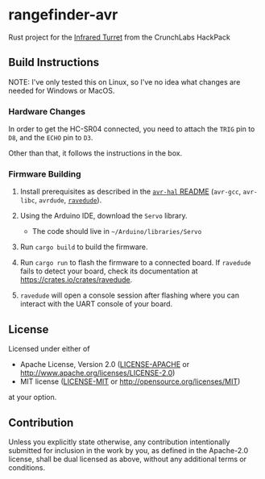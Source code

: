 rangefinder-avr
===============

Rust project for the [Infrared Turret](https://www.crunchlabs.com/products/ir-turret) from 
the CrunchLabs HackPack

## Build Instructions
NOTE: I've only tested this on Linux, so I've no idea what changes are needed for Windows or MacOS.

### Hardware Changes
In order to get the HC-SR04 connected, you need to attach the `TRIG` pin to `D8`, and the `ECHO` pin to `D3`.

Other than that, it follows the instructions in the box.

### Firmware Building
1. Install prerequisites as described in the [`avr-hal` README] (`avr-gcc`, `avr-libc`, `avrdude`, [`ravedude`]).

1. Using the Arduino IDE, download the `Servo` library.
    - The code should live in `~/Arduino/libraries/Servo`

2. Run `cargo build` to build the firmware.

3. Run `cargo run` to flash the firmware to a connected board.  If `ravedude`
   fails to detect your board, check its documentation at
   <https://crates.io/crates/ravedude>.

4. `ravedude` will open a console session after flashing where you can interact
   with the UART console of your board.

[`avr-hal` README]: https://github.com/Rahix/avr-hal#readme
[`ravedude`]: https://crates.io/crates/ravedude

## License
Licensed under either of

 - Apache License, Version 2.0
   ([LICENSE-APACHE](LICENSE-APACHE) or <http://www.apache.org/licenses/LICENSE-2.0>)
 - MIT license
   ([LICENSE-MIT](LICENSE-MIT) or <http://opensource.org/licenses/MIT>)

at your option.

## Contribution
Unless you explicitly state otherwise, any contribution intentionally submitted
for inclusion in the work by you, as defined in the Apache-2.0 license, shall
be dual licensed as above, without any additional terms or conditions.
